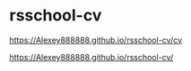 # rsschool-cv

https://Alexey888888.github.io/rsschool-cv/cv

https://Alexey888888.github.io/rsschool-cv/
